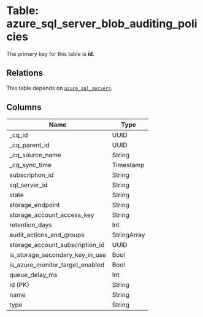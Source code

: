 # Table: azure_sql_server_blob_auditing_policies



The primary key for this table is **id**.

## Relations
This table depends on [`azure_sql_servers`](azure_sql_servers.md).

## Columns
| Name          | Type          |
| ------------- | ------------- |
|_cq_id|UUID|
|_cq_parent_id|UUID|
|_cq_source_name|String|
|_cq_sync_time|Timestamp|
|subscription_id|String|
|sql_server_id|String|
|state|String|
|storage_endpoint|String|
|storage_account_access_key|String|
|retention_days|Int|
|audit_actions_and_groups|StringArray|
|storage_account_subscription_id|UUID|
|is_storage_secondary_key_in_use|Bool|
|is_azure_monitor_target_enabled|Bool|
|queue_delay_ms|Int|
|id (PK)|String|
|name|String|
|type|String|
